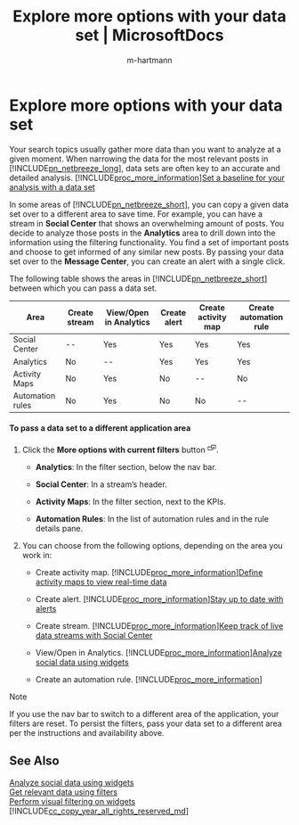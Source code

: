 ﻿---
title: "Explore more options with your data set | MicrosoftDocs"
ms.custom: ""
ms.date: "2016-11-18"
ms.reviewer: ""
ms.service: "mse"
ms.suite: ""
ms.tgt_pltfrm: ""
ms.topic: "article"
applies_to: 
  - "Social Engagement"
ms.assetid: 39b154e6-2a78-44bf-864e-e03da3d184c0
caps.latest.revision: 15
author: "m-hartmann"
ms.author: "mhart"
manager: "sakudes"
---
# Explore more options with your data set
Your search topics usually gather more data than you want to analyze at a given moment. When narrowing the data for the most relevant posts in [!INCLUDE[pn_netbreeze_long](../includes/pn-netbreeze-long.md)], data sets are often key to an accurate and detailed analysis. [!INCLUDE[proc_more_information](../includes/proc-more-information.md)][Set a baseline for your analysis with a data set](../social-engagement/use-filters.md#data_set)  
  
 In some areas of [!INCLUDE[pn_netbreeze_short](../includes/pn-netbreeze-short.md)], you can copy a given data set over to a different area to save time. For example, you can have a stream in **Social Center** that shows an overwhelming amount of posts. You decide to analyze those posts in the **Analytics** area to drill down into the information using the filtering functionality. You find a set of important posts and choose to get informed of any similar new posts. By passing your data set over to the **Message Center**, you can create an alert with a single click.  
  
 The following table shows the areas in [!INCLUDE[pn_netbreeze_short](../includes/pn-netbreeze-short.md)] between which you can pass a data set.  
  
|Area|Create stream|View/Open in Analytics|Create alert|Create activity map|Create automation rule|  
|----------|-------------------|-----------------------------|------------------|-------------------------|----------------------------|  
|Social Center|--|Yes|Yes|Yes|Yes|  
|Analytics|No|--|Yes|Yes|Yes|  
|Activity Maps|No|Yes|No|--|No|  
|Automation rules|No|Yes|No|No|--|  
  
#### To pass a data set to a different application area  
  
1.  Click the **More options with current filters** button ![More options with current filters](../social-engagement/media/more-options-with-current-filters-icon.png "More options with current filters").  
  
    - **Analytics**: In the filter section, below the nav bar.  
  
    - **Social Center**: In a stream’s header.  
  
    - **Activity Maps**: In the filter section, next to the KPIs.  
  
    - **Automation Rules**: In the list of automation rules and in the rule details pane.  
  
2.  You can choose from the following options, depending on the area you work in:  
  
    -   Create activity map. [!INCLUDE[proc_more_information](../includes/proc-more-information.md)][Define activity maps to view real-time data](../social-engagement/activity-maps.md)  
  
    -   Create alert. [!INCLUDE[proc_more_information](../includes/proc-more-information.md)][Stay up to date with alerts](../social-engagement/email-alerts.md)  
  
    -   Create stream. [!INCLUDE[proc_more_information](../includes/proc-more-information.md)][Keep track of live data streams with Social Center](../social-engagement/social-center.md)  
  
    -   View/Open in Analytics. [!INCLUDE[proc_more_information](../includes/proc-more-information.md)][Analyze social data using widgets](../social-engagement/analyze-social-data-using-widgets.md)  
  
    -   Create an automation rule. [!INCLUDE[proc_more_information](../includes/proc-more-information.md)][](../social-engagement/automation-rules.md "Route posts using automation rules")  
  
> [!NOTE]
>  If you use the nav bar to switch to a different area of the application, your filters are reset. To persist the filters, pass your data set to a different area per the instructions and availability above.  
  
## See Also  
 [Analyze social data using widgets](../social-engagement/analyze-social-data-using-widgets.md)   
 [Get relevant data using filters](../social-engagement/use-filters.md)   
 [Perform visual filtering on widgets](../social-engagement/visual-filtering-widgets.md)
[!INCLUDE[cc_copy_year_all_rights_reserved_md](../includes/cc-copy-year-all-rights-reserved.md)]
